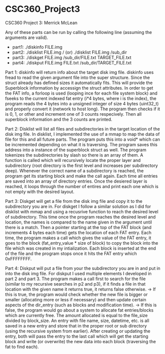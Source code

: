 # CSC360_Project3

CSC360 Project 3: Merrick McLean

Any of these parts can be run by calling the following line (assuming the arguments are valid).
- part1: ./diskinfo FILE.img
- part2: ./disklist FILE.img / (or) ./disklist FILE.img /sub_dir
- part3: ./diskget FILE.img /sub_dir/FILE.txt TARGET_FILE.txt
- part4: ./diskput FILE.img FILE.txt /sub_dir/TARGET_FILE.txt

Part 1: diskinfo will return info about the target disk img file. 
diskinfo uses fread to read the given argument file into the super structure. Since the struct already has defined sizes it automatically fits. This will provide the Superblock information by accessign the struct attributes. In order to get the FAT info, a forloop is used (looping ince for each file system block) and fseeks to the current indexed fat entry (i*4 bytes, where i is the index), the program reads the 4 bytes into a unsigned integer of size 4 bytes (uint32_t) and properly convert it (network to host long). The program then checks if it is 0, 1, or other and increment one of 3 counts respecively. Then all superblock information and the 3 counts are printed.

Part 2: Disklist will list all files and subdirectories in the target location of the disk img file.
In disklist, I implemented the use of a mmap to map the data of file for this and all future parts. The program puts this into a void* which can be incremented depending on what it is traversing. The program saves this address into a instance of the superblock struct as well.
The program tokenizes the subdirectories by slash so there is an array of them. A function is called which will recursively locate the proper layer and subdirectory (root directory is the first level and increases per subdirectory deep). Whenever the correct name of a subdirectory is reached, the program get its starting block and make the call again. Each time all entries are saved into an array of directory entries. Once the desiered layer is reached, it loops through the number of entires and print each one which is not empty with the desired layout.

Part 3: Diskget will get a file from the disk img file and copy it to the subdirectory you are in.
For diskget I follow a similar solution as I did for disklist with mmap and using a recusrive function to reach the desired level of subdirectory. This time once the program reaches the desired level and location, the names is compared to the name given in the argument until there is a match. Then a pointer starting at the top of the FAT block (and increments 4 bytes each time) gets the location of each FAT entry. Each time, the program makes a call which gives the value of the FAT entry, it goes to the block (fat_entry_value * size of block) to copy the block into the file which was created in my intialization. Each block is inserted at the end of the file and the program stops once it hits the FAT entry which 0xFFFFFFFF.

Part 4: Diskput will put a file from your the subdirectory you are in and put in into the disk img file.
For diskput I used multiple elements I developed in part 2 and part 3. The program makes a call first to search for the file (similar to my recursive searches in p2 and p3), if it finds a file in that location with the given name it returns true, it returns false otherwise. 
-> If this is true, the program would check whether the new file is bigger or smaller (allocating more or less if necessary) and then update certain aspects of the dir_entry (such as blocks and modification time).
-> If this is false, the program would go about a system to allocate fat entries/blocks which are currently free. The amount allocated is equal to the file_size divided by block_size. An entry with file name, size, datetime, etc. is all saved in a new entry and store that in the proper root or sub directory (using the recursive system from earlier).
After creating or updating the entry, both will pass the entry to the last call which will get the starting block and write (or overwrite) the new data into each block (traversing the fat to find each).
